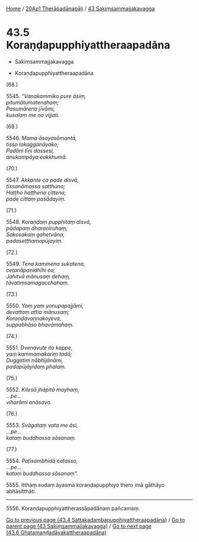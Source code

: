 
[Home](/) / [20Ap1 Therāpadānapāḷi](...md) / [43 Sakiṃsammajjakavagga](../20Ap1/43.md)

# 43.5 Koraṇḍapupphiyattheraapadāna

* Sakiṃsammajjakavagga

* Koraṇḍapupphiyattheraapadāna

(68.)

5545\. _“Vanakammiko pure āsiṃ,_  
_pitumātumatenahaṃ;_  
_Pasumārena jīvāmi,_  
_kusalaṃ me na vijjati._  


(69.)

5546\. _Mama āsayasāmantā,_  
_tisso lokagganāyako;_  
_Padāni tīṇi dassesi,_  
_anukampāya cakkhumā._  


(70.)

5547\. _Akkante ca pade disvā,_  
_tissanāmassa satthuno;_  
_Haṭṭho haṭṭhena cittena,_  
_pade cittaṃ pasādayiṃ._  


(71.)

5548\. _Koraṇḍaṃ pupphitaṃ disvā,_  
_pādapaṃ dharaṇīruhaṃ;_  
_Sakosakaṃ gahetvāna,_  
_padaseṭṭhamapūjayiṃ._  


(72.)

5549\. _Tena kammena sukatena,_  
_cetanāpaṇidhīhi ca;_  
_Jahitvā mānusaṃ dehaṃ,_  
_tāvatiṃsamagacchahaṃ._  


(73.)

5550\. _Yaṃ yaṃ yonupapajjāmi,_  
_devattaṃ atha mānusaṃ;_  
_Koraṇḍavaṇṇakoyeva,_  
_suppabhāso bhavāmahaṃ._  


(74.)

5551\. _Dvenavute ito kappe,_  
_yaṃ kammamakariṃ tadā;_  
_Duggatiṃ nābhijānāmi,_  
_padapūjāyidaṃ phalaṃ._  


(75.)

5552\. _Kilesā jhāpitā mayhaṃ,_  
_…pe…_  
_viharāmi anāsavo._  


(76.)

5553\. _Svāgataṃ vata me āsi,_  
_…pe…_  
_kataṃ buddhassa sāsanaṃ._  


(77.)

5554\. _Paṭisambhidā catasso,_  
_…pe…_  
_kataṃ buddhassa sāsanaṃ”._  


5555\. Itthaṃ sudaṃ āyasmā koraṇḍapupphiyo thero imā gāthāyo abhāsitthāti.

---

5556\. Koraṇḍapupphiyattherassāpadānaṃ pañcamaṃ.



[Go to previous page (43.4 Sattakadambapupphiyattheraapadāna)](43.4.md) / [Go to parent page (43 Sakiṃsammajjakavagga)](../20Ap1/43.md) / [Go to next page (43.6 Ghatamaṇḍadāyakattheraapadāna)](43.6.md)


